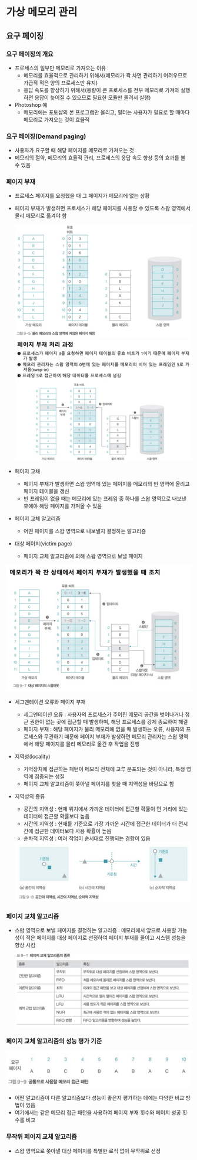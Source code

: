 # 가상 메모리 관리



## 요구 페이징



### 요구 페이징의 개요

- 프로세스의 일부만 메모리로 가져오는 이유
    - 메모리를 효율적으로 관리하기 위해서(메모리가 꽉 차면 관리하기 어려우므로 가급적 적은 양의 프로세스만 유지)
    - 응답 속도를 향상하기 위해서(용량이 큰 프로세스를 전부 메모리로 가져와 실행하면 응답이 늦어질 수 있으므로 필요한 모듈만 올려서 실행)
- Photoshop 예
    - 메모리에는 포토샵의 본 프로그램만 올리고, 필터는 사용자가 필요로 할 때마다 메모리로 가져오는 것이 효율적
    



### 요구 페이징(Demand paging)

- 사용자가 요구할 때 해당 페이지를 메모리로 가져오는 것
- 메모리의 절약, 메모리의 효율적 관리, 프로세스의 응답 속도 향상 등의 효과를 볼 수 있음



### 페이지 부재

- 프로세스 페이지를 요청했을 때 그 페이지가 메모리에 없는 상황
- 페이지 부재가 발생하면 프로세스가 해당 페이지를 사용할 수 있도록 스왑 영역에서 물리 메모리로 옮겨야 함
  
    <img src="image\스크린샷_2022-05-16_오후_4.28.21.png" alt="스크린샷_2022-05-16_오후_4.28.21" style="zoom:50%;" />
    
    <img src="image\스크린샷_2022-05-16_오후_4.30.25.png" alt="스크린샷_2022-05-16_오후_4.30.25" style="zoom:50%;" />
    
- 페이지 교채
    - 페이지 부재가 발생하면 스왑 영역에 있는 페이지를 메모리의 빈 영역에 올리고 페이지 테이블을 갱신
    - 빈 프레임이 없을 때는 메모리에 있는 프레임 중 하나를 스왑 영역으로 내보낸 후에야 해당 페이지를 가져올 수 있음
- 페이지 교체 알고리즘
    - 어떤 페이지를 스왑 영역으로 내보낼지 결정하는 알고리즘
- 대상 페이지(victim page)
    - 페이지 교체 알고리즘에 의해 스왑 영역으로 보낼 페이지
    

<img src="image\스크린샷_2022-05-16_오후_4.36.16.png" alt="스크린샷_2022-05-16_오후_4.36.16" style="zoom:50%;" />

- 세그멘테이션 오류와 페이지 부재
    - 세그멘테이션 오류 : 사용자의 프로세스가 주어진 메모리 공간을 벗어나거나 접근 권한이 없는 곳에 접근할 때 발생하며, 해당 프로세스를 강제 종료하여 해결
    - 페이지 부재 : 해당 페이지가 물리 메모리에 없을 때 발생하는 오류, 사용자의 프로세스와 무관하기 때문에 페이지 부재가 발생하면 메모리 관리자는 스왑 영역에서 해당 페이지를 물리 메모리로 옮긴 후 작업을 진행

- 지역성(locality)
    - 기억장치에 접근하는 패턴이 메모리 전체에 고루 분포되는 것이 아니라, 특정 영역에 집중되는 성질
    - 페이지 교체 알고리즘이 쫒아낼 페이지를 찾을 때 지역성을 바탕으로 함
- 지역성의 종류
    - 공간의 지역성 : 현재 위치에서 가까운 데이터에 접근할 확률이 먼 거리에 있는 데이터에 접근할 확률보다 높음
    - 시간의 지역성 : 현재를 기준으로 가장 가까운 시간에 접근한 데이터가 더 먼시간에 접근한 데이터보다 사용 확률이 높음
    - 순차적 지역성 : 여러 작업이 순서대로 진행되는 경향이 있음
    
    <img src="image\스크린샷_2022-05-16_오후_4.48.45.png" alt="스크린샷_2022-05-16_오후_4.48.45" style="zoom:50%;" />



### 페이지 교체 알고리즘

- 스왑 영역으로 보낼 페이지를 결정하는 알고리즘
  : 메모리에서 앞으로 사용할 가능성이 적은 페이지를 대상 페이지로 선정하여 페이지 부재를 줄이고 시스템 성능을 향상 시킴
  
    <img src="image\스크린샷_2022-05-16_오후_4.49.53.png" alt="스크린샷_2022-05-16_오후_4.49.53" style="zoom:50%;" />
  



### 페이지 교체 알고리즘의 성능 평가 기준

<img src="image\스크린샷_2022-05-16_오후_5.08.30.png" alt="스크린샷_2022-05-16_오후_5.08.30" style="zoom:50%;" />

- 어떤 알고리즘이 다른 알고리즘보다 성능이 좋은지 평가하는 데에는 다양한 비교 방법이 있음
- 여기에서는 같은 메모리 접근 패턴을 사용하여 페이지 부재 횟수와 페이지 성공 횟수를 비교



### 무작위 페이지 교체 알고리즘

- 스왑 영역으로 쫒아낼 대상 페이지를 특별한 로직 없이 무작위로 선정


